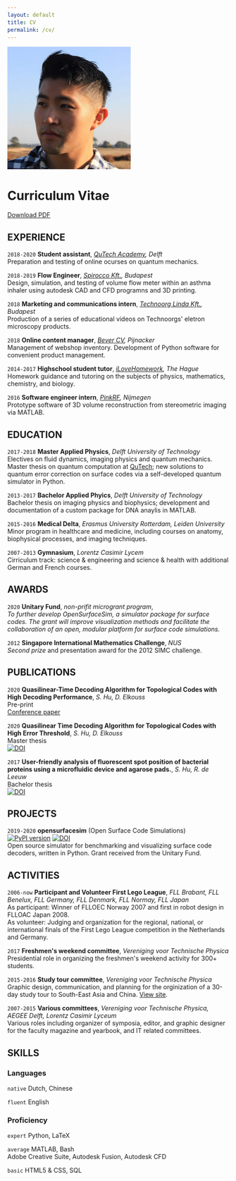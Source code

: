 ```yaml
---
layout: default
title: CV
permalink: /cv/
---
```

<link href="../assets/css/cv.css" type="text/css" rel="stylesheet" media="screen">

<div class="titlebar">
<div class="pic_box">
<img class="picture" src="/about/me.jpg" alt="Mark">
</div>
<h1>Curriculum Vitae</h1>
<p><a href="{{site.url}}/data/cv/CV_Shui_Hu_2020.pdf"> Download PDF</a></p>
</div>

## EXPERIENCE

`2018-2020`
**Student assistant**, _[QuTech Academy](https://qutech.nl/academy/), Delft_  
Preparation and testing of online ocurses on quantum mechanics.

`2018-2019`
**Flow Engineer**, _[Spirocco Kft.](https://en.spirocco.com/), Budapest_  
Design, simulation, and testing of volume flow meter within an asthma inhaler using autodesk CAD and CFD programns and 3D printing.

`2018`
**Marketing and communications intern**, _[Technoorg Linda Kft.](https://technoorg.hu/), Budapest_  
Production of a series of educational videos on Technoorgs' eletron microscopy products.

`2018`
**Online content manager**, _[Bever CV](https://www.bever.nl/), Pijnacker_  
Management of webshop inventory. Development of Python software for convenient product management.

`2014-2017`
**Highschool student tutor**, _[iLoveHomework](http://www.ilovehomework.nl/), The Hague_  
Homework guidance and tutoring on the subjects of physics, mathematics, chemistry, and biology.

`2016`
**Software engineer intern**, _[PinkRF](https://www.pinkrf.com/), Nijmegen_  
Prototype software of 3D volume reconstruction from stereometric imaging via MATLAB.

## EDUCATION

`2017-2018`
**Master Applied Physics**, _Delft University of Technology_  
Electives on fluid dynamics, imaging physics and quantum mechanics. Master thesis on quantum computation at [QuTech](https://www.qutech.nl); new solutions to quantum error correction on surface codes via a self-developed quantum simulator in Python.

`2013-2017`
**Bachelor Applied Phyics**, _Delft University of Technology_  
Bachelor thesis on imaging physics and biophysics; development and documentation of a custom package for DNA anaylis in MATLAB.

`2015-2016`
**Medical Delta**, _Erasmus University Rotterdam, Leiden University_  
Minor program in healthcare and medicine, including courses on anatomy, biophysical processes, and imaging techniques.

`2007-2013`
**Gymnasium**, _Lorentz Casimir Lycem_  
Cirriculum track: science & engineering and science & health with additional German and French courses.

## AWARDS

`2020`
**Unitary Fund**, _non-prifit microgrant program_,  
_To further develop OpenSurfaceSim, a simulator package for surface codes. The grant will improve visualization methods and facilitate the collaboration of an open, modular platform for surface code simulations._

`2012`
**Singapore International Mathematics Challenge**, _NUS_  
_Second prize_ and presentation award for the 2012 SIMC challenge.

## PUBLICATIONS

`2020`
**Quasilinear-Time Decoding Algorithm for Topological Codes with High Decoding Performance**, _S. Hu, D. Elkouss_  
Pre-print  
[Conference paper](https://www.researchgate.net/publication/344163179_Quasilinear_Time_Decoding_Algorithm_for_Topological_Codes_with_High_Error_Threshold)  

`2020`
**Quasilinear Time Decoding Algorithm for Topological Codes with High Error Threshold**, _S. Hu, D. Elkouss_  
Master thesis  
[![DOI](https://img.shields.io/badge/DOI-10.13140%2FRG.2.2.13495.96162-blue)](http://dx.doi.org/10.13140/RG.2.2.13495.96162)  

`2017`
**User-friendly analysis of fluorescent spot position of bacterial proteins using a microfluidic device and agarose pads.**, _S. Hu, R. de Leeuw_  
Bachelor thesis  
[![DOI](https://img.shields.io/badge/DOI-10.13140%2FRG.2.2.34615.55205-blue)](http://dx.doi.org/10.13140/RG.2.2.34615.55205)  

## PROJECTS

`2019-2020`
**opensurfacesim** (Open Surface Code Simulations)  
[![PyPI version](https://img.shields.io/pypi/v/opensurfacesim?color=blue)](https://pypi.org/project/opensurfacesim/) [![DOI](https://zenodo.org/badge/DOI/10.5281/zenodo.4247617.svg)](https://doi.org/10.5281/zenodo.4247617)  
Open source simulator for benchmarking and visualizing surface code decoders, written in Python. Grant received from the Unitary Fund.

## ACTIVITIES

`2006-now`
**Participant and Volunteer First Lego League**, _FLL Brabant, FLL Benelux, FLL Germany, FLL Denmark, FLL Normay, FLL Japan_  
As participant: Winner of FLLOEC Norway 2007 and first in robot design in FLLOAC Japan 2008.  
As volunteer: Judging and organization for the regional, national, or international finals of the First Lego League competition in the Netherlands and Germany.

`2017`
**Freshmen's weekend committee**, _Vereniging voor Technische Physica_  
Presidential role in organizing the freshmen's weekend activity for 300+ students.

`2015-2016`
**Study tour committee**, _Vereniging voor Technische Physica_  
Graphic design, communication, and planning for the orginization of a 30-day study tour to South-East Asia and China. [View site](https://studytour2016.vvtp.tudelft.nl/).

`2007-2015`
**Various committees**,  _Vereniging voor Technische Physica, AEGEE Delft, Lorentz Casimir Lyceum_  
Various roles including organizer of symposia, editor, and graphic designer for the faculty magazine and yearbook, and IT related committees.

## SKILLS

### Languages

`native`
Dutch, Chinese

`fluent`
English

### Proficiency

`expert`
Python, LaTeX

`average`
MATLAB, Bash  
Adobe Creative Suite, Autodesk Fusion, Autodesk CFD

`basic`
HTML5 & CSS, SQL
